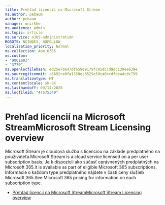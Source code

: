 ```yaml
---
title: Prehľad licencií na Microsoft Stream
ms.author: pebaum
author: pebaum
manager: mnirkhe
ms.audience: Admin
ms.topic: article
ms.service: o365-administration
ROBOTS: NOINDEX, NOFOLLOW
localization_priority: Normal
ms.collection: Adm_O365
ms.custom:
- "9001693"
- "3770"
ms.openlocfilehash: ed25e76647dfe59e9179fc05dccd9dc139ee639e
ms.sourcegitcommit: c6692ce0fa1358ec3529e59ca0ecdfdea4cdc759
ms.translationtype: MT
ms.contentlocale: sk-SK
ms.lasthandoff: 09/14/2020
ms.locfileid: "47675349"
---
```

# <a name="microsoft-stream-licensing-overview"></a><span data-ttu-id="57066-102">Prehľad licencií na Microsoft Stream</span><span class="sxs-lookup"><span data-stu-id="57066-102">Microsoft Stream Licensing overview</span></span>

<span data-ttu-id="57066-103">Microsoft Stream je cloudová služba s licenciou na základe predplatného na používateľa.</span><span class="sxs-lookup"><span data-stu-id="57066-103">Microsoft Stream is a cloud service licensed on a per user subscription basis.</span></span> <span data-ttu-id="57066-104">Je k dispozícii ako súčasť oprávnených predplatných na Microsoft 365.</span><span class="sxs-lookup"><span data-stu-id="57066-104">It is available as part of eligible Microsoft 365 subscriptions.</span></span> <span data-ttu-id="57066-105">Informácie o každom type predplatného nájdete v časti ceny služieb Microsoft 365.</span><span class="sxs-lookup"><span data-stu-id="57066-105">See Microsoft 365 pricing for information on each subscription type.</span></span>

- [<span data-ttu-id="57066-106">Prehľad licencií na Microsoft Stream</span><span class="sxs-lookup"><span data-stu-id="57066-106">Microsoft Stream Licensing overview</span></span>](https://docs.microsoft.com/stream/license-overview)